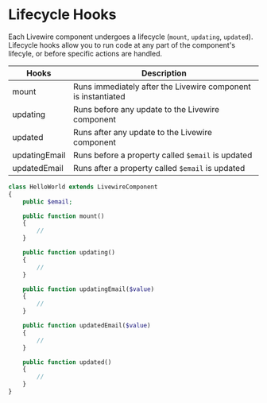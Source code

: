 # Lifecycle Hooks

Each Livewire component undergoes a lifecycle (`mount`, `updating`, `updated`). Lifecycle hooks allow you to run code at any part of the component's lifecyle, or before specific actions are handled.

Hooks | Description
--- | ---
mount | Runs immediately after the Livewire component is instantiated
updating | Runs before any update to the Livewire component
updated | Runs after any update to the Livewire component
updatingEmail | Runs before a property called `$email` is updated
updatedEmail | Runs after a property called `$email` is updated

```php
class HelloWorld extends LivewireComponent
{
    public $email;

    public function mount()
    {
        //
    }

    public function updating()
    {
        //
    }

    public function updatingEmail($value)
    {
        //
    }

    public function updatedEmail($value)
    {
        //
    }

    public function updated()
    {
        //
    }
}
```
